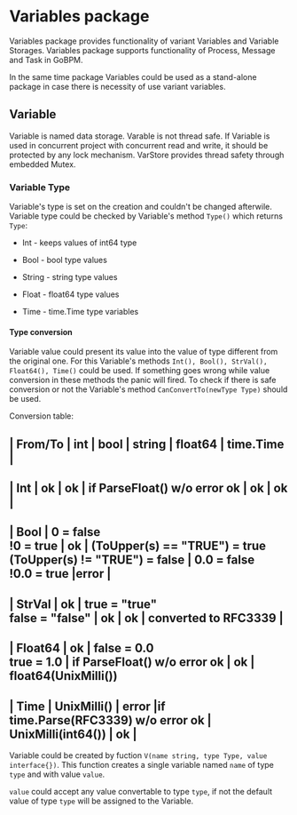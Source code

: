 # Variables package

Variables package provides functionality of variant Variables and Variable Storages. 
Variables package supports functionality of Process, Message and Task in GoBPM. 

In the same time package Variables could be used as a stand-alone package in case 
there is necessity of use variant variables.

## Variable

Variable is named data storage. Varable is not thread safe. If Variable is used 
in concurrent project with concurrent read and write, it should be protected by 
any lock mechanism. VarStore provides thread safety through embedded Mutex.

### Variable Type

Variable's type is set on the creation and couldn't be changed afterwile. 
Variable type could be checked by Variable's method `Type()` which returns `Type`:

  - Int - keeps values of int64 type

  - Bool - bool type values

  - String - string type values

  - Float - float64 type values

  - Time - time.Time type variables

#### Type conversion

Variable value could present its value into the value of type different from the original one.
For this Variable's methods `Int(), Bool(), StrVal(), Float64(), Time()` could be used.
If something goes wrong while value conversion in these methods the panic will fired.
To check if there is safe conversion or not the Variable's method `CanConvertTo(newType Type)` should
be used.

Conversion table:

| From/To     | int        | bool            | string                       | float64              | time.Time |
---
| Int         | ok         | ok              | if ParseFloat() w/o error ok | ok                   | ok |
--
| Bool        | 0 = false<br/>!0 = true | ok | (ToUpper(s) == "TRUE") = true<br/>(ToUpper(s) != "TRUE") = false | 0.0 =  false<br/>!0.0 = true |error |
---                                              
| StrVal     | ok          | true = "true"<br/>false = "false" | ok | ok | converted to RFC3339 |
---
| Float64    | ok          | false = 0.0<br/>true  = 1.0 | if ParseFloat() w/o error ok | ok |  float64(UnixMilli())
---
| Time       | UnixMilli() | error  |if time.Parse(RFC3339) w/o error ok | UnixMilli(int64()) | ok |
---

Variable could be created by fuction `V(name string, type Type, value interface{})`. This function creates a single variable named
`name` of type `type` and with value `value`. 

`value` could accept any value convertable to type `type`, if not the default
value of type `type` will be assigned to the Variable.


